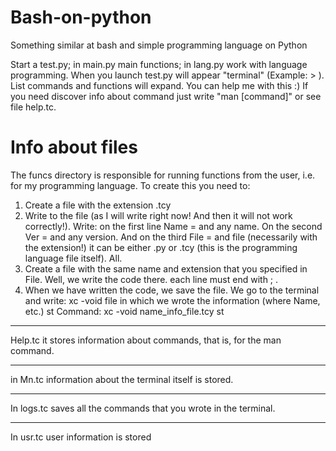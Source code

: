 # Bash-on-python
Something similar at bash and simple programming language on Python

Start a test.py; in main.py main functions; in lang.py work with language programming. 
When you launch test.py will appear "terminal" (Example: > ). 
List commands and functions will expand. You can help me with this :)
If you need discover info about command just write "man [command]" or see file help.tc. 

# Info about files

The funcs directory is responsible for running functions from the user, i.e. for my programming language. To create this you need to: 
1. Create a file with the extension .tcy 
2. Write to the file (as I will write right now! And then it will not work correctly!). Write: on the first line Name = and any name. On the second Ver = and any version. And on the third File = and file (necessarily with the extension!) it can be either .py or .tcy (this is the programming language file itself). All. 
3. Create a file with the same name and extension that you specified in File. Well, we write the code there. each line must end with ; . 
4. When we have written the code, we save the file. We go to the terminal and write: xc -void file in which we wrote the information (where Name, etc.) st
Command: xc -void name_info_file.tcy st

----

Help.tc it stores information about commands, that is, for the man command.

----

in Mn.tc information about the terminal itself is stored.

----

In logs.tc saves all the commands that you wrote in the terminal.

----

In usr.tc user information is stored

